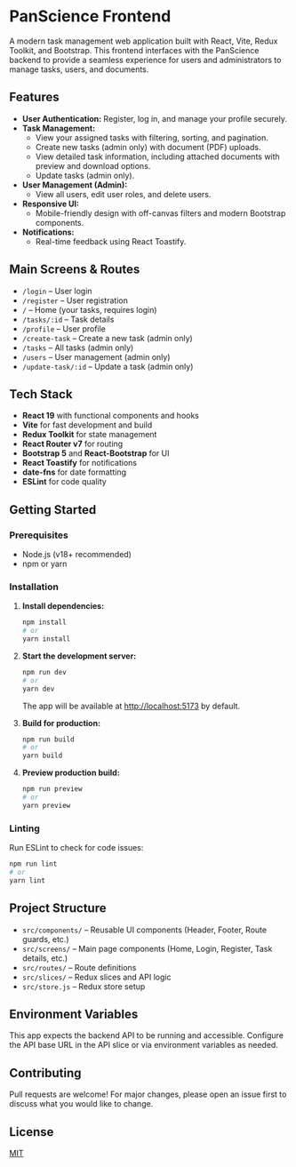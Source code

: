 # PanScience Frontend

A modern task management web application built with React, Vite, Redux Toolkit, and Bootstrap. This frontend interfaces with the PanScience backend to provide a seamless experience for users and administrators to manage tasks, users, and documents.

## Features

- **User Authentication:** Register, log in, and manage your profile securely.
- **Task Management:**
  - View your assigned tasks with filtering, sorting, and pagination.
  - Create new tasks (admin only) with document (PDF) uploads.
  - View detailed task information, including attached documents with preview and download options.
  - Update tasks (admin only).
- **User Management (Admin):**
  - View all users, edit user roles, and delete users.
- **Responsive UI:**
  - Mobile-friendly design with off-canvas filters and modern Bootstrap components.
- **Notifications:**
  - Real-time feedback using React Toastify.

## Main Screens & Routes

- `/login` – User login
- `/register` – User registration
- `/` – Home (your tasks, requires login)
- `/tasks/:id` – Task details
- `/profile` – User profile
- `/create-task` – Create a new task (admin only)
- `/tasks` – All tasks (admin only)
- `/users` – User management (admin only)
- `/update-task/:id` – Update a task (admin only)

## Tech Stack

- **React 19** with functional components and hooks
- **Vite** for fast development and build
- **Redux Toolkit** for state management
- **React Router v7** for routing
- **Bootstrap 5** and **React-Bootstrap** for UI
- **React Toastify** for notifications
- **date-fns** for date formatting
- **ESLint** for code quality

## Getting Started

### Prerequisites
- Node.js (v18+ recommended)
- npm or yarn

### Installation

1. **Install dependencies:**
   ```bash
   npm install
   # or
   yarn install
   ```

2. **Start the development server:**
   ```bash
   npm run dev
   # or
   yarn dev
   ```
   The app will be available at [http://localhost:5173](http://localhost:5173) by default.

3. **Build for production:**
   ```bash
   npm run build
   # or
   yarn build
   ```

4. **Preview production build:**
   ```bash
   npm run preview
   # or
   yarn preview
   ```

### Linting

Run ESLint to check for code issues:
```bash
npm run lint
# or
yarn lint
```

## Project Structure

- `src/components/` – Reusable UI components (Header, Footer, Route guards, etc.)
- `src/screens/` – Main page components (Home, Login, Register, Task details, etc.)
- `src/routes/` – Route definitions
- `src/slices/` – Redux slices and API logic
- `src/store.js` – Redux store setup

## Environment Variables

This app expects the backend API to be running and accessible. Configure the API base URL in the API slice or via environment variables as needed.

## Contributing

Pull requests are welcome! For major changes, please open an issue first to discuss what you would like to change.

## License

[MIT](../LICENSE)
